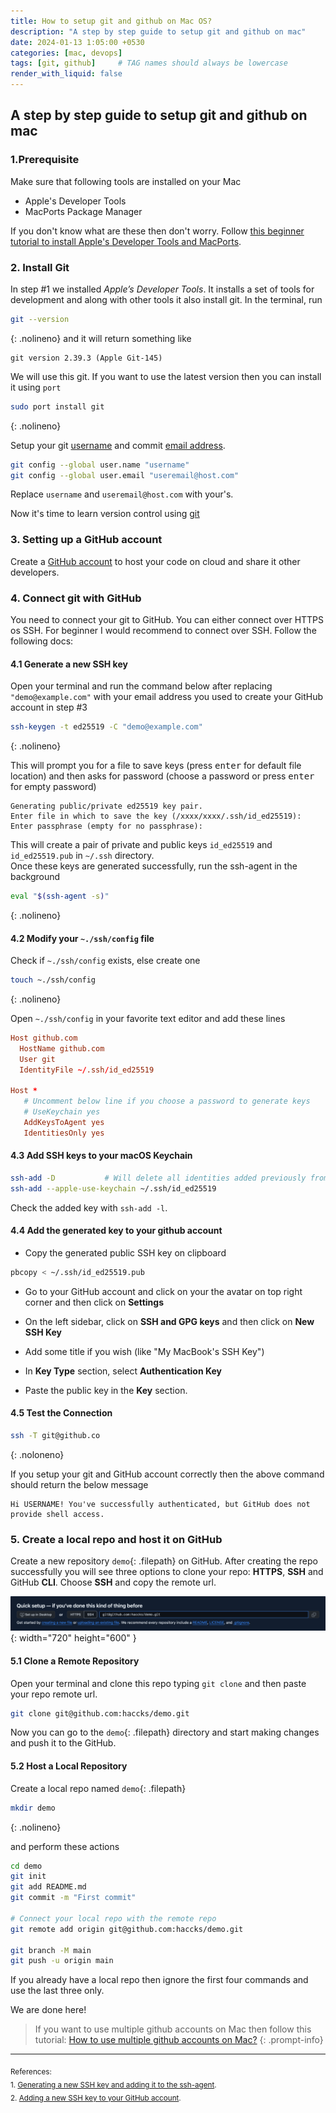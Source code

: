 ```yaml
---
title: How to setup git and github on Mac OS?
description: "A step by step guide to setup git and github on mac"
date: 2024-01-13 1:05:00 +0530
categories: [mac, devops]
tags: [git, github]     # TAG names should always be lowercase
render_with_liquid: false
---
```


## A step by step guide to setup git and github on mac

### 1.Prerequisite

Make sure that following tools are installed on your Mac

+ Apple's Developer Tools
+ MacPorts Package Manager

If you don't know what are these then don't worry. Follow [this beginner tutorial to  install Apple's Developer Tools and MacPorts](https://www.haccks.com/posts/macports-install-and-usage/).

### 2. Install Git

In step #1 we installed *Apple’s Developer Tools*. It installs a set of tools for development and along with other tools it also install git. In the terminal, run 

```bash
git --version
```
{: .nolineno}
and it will return something like  

```
git version 2.39.3 (Apple Git-145)
```

We will use this git. If you want to use the latest version then you can install it using `port`  

```bash
sudo port install git
```
{: .nolineno}

Setup your git [username](https://docs.github.com/en/get-started/getting-started-with-git/setting-your-username-in-git) and commit [email address](https://docs.github.com/en/account-and-profile/setting-up-and-managing-your-personal-account-on-github/managing-email-preferences/setting-your-commit-email-address).

```bash
git config --global user.name "username"
git config --global user.email "useremail@host.com"
```

Replace `username` and `useremail@host.com` with your's.

Now it's time to learn version control using [git](https://rogerdudler.github.io/git-guide/)

### 3. Setting up a GitHub account

Create a [GitHub account](https://github.com/) to host your code on cloud and share it other developers.  

### 4. Connect git with GitHub

You need to connect your git to GitHub. You can either connect over HTTPS os SSH. For beginner I would recommend to connect over SSH. Follow the following docs:  

#### 4.1 Generate a new SSH key

Open your terminal and run the command below after replacing `"demo@example.com"` with your email address you used to create your GitHub account in step #3

```bash
ssh-keygen -t ed25519 -C "demo@example.com"
```
{: .nolineno}

This will prompt you for a file to save keys (press <kbd>enter</kbd> for default file location) and then asks for password (choose a password or press <kbd>enter</kbd> for empty password) 

```
Generating public/private ed25519 key pair.
Enter file in which to save the key (/xxxx/xxxx/.ssh/id_ed25519): 
Enter passphrase (empty for no passphrase): 
```

This will create a pair of private and public keys `id_ed25519` and `id_ed25519.pub` in `~/.ssh` directory.  
Once these keys are generated successfully, run the ssh-agent in the background  

```bash
eval "$(ssh-agent -s)"
```
{: .nolineno}

#### 4.2 Modify your `~./ssh/config` file

Check if `~./ssh/config` exists, else create one

```bash
touch ~./ssh/config
```
{: .nolineno}

Open `~./ssh/config` in your favorite text editor and add these lines

```conf
Host github.com
  HostName github.com
  User git
  IdentityFile ~/.ssh/id_ed25519

Host *
   # Uncomment below line if you choose a password to generate keys
   # UseKeychain yes
   AddKeysToAgent yes
   IdentitiesOnly yes
```

#### 4.3 Add SSH keys to your macOS Keychain

```bash
ssh-add -D           # Will delete all identities added previously from the ssh agent
ssh-add --apple-use-keychain ~/.ssh/id_ed25519
```

Check the added key with `ssh-add -l`.

#### 4.4 Add the generated key to your github account

+ Copy the generated public SSH key on clipboard

```bash
pbcopy < ~/.ssh/id_ed25519.pub
```

+ Go to your GitHub account and click on your the avatar on top right corner and then click on **Settings**

+ On the left sidebar, click on **SSH and GPG keys** and then click on **New SSH Key**

+ Add some title if you wish (like "My MacBook's SSH Key")

+ In **Key Type** section, select **Authentication Key**

+ Paste the public key in the **Key** section.

#### 4.5 Test the Connection

```bash
ssh -T git@github.co
```
{: .noloneno}

If you setup your git and GitHub account correctly then the above command should return the below message 

```
Hi USERNAME! You've successfully authenticated, but GitHub does not provide shell access.
```

### 5. Create a local repo and host it on GitHub

Create a new repository `demo`{: .filepath} on GitHub. After creating the repo successfully you will see three options to clone your repo: **HTTPS**, **SSH** and GitHub **CLI**. Choose **SSH** and copy the remote url.

![img](assets/img/media/git-setup/repo-clone.png){: width="720" height="600" }

<!-- If you already have an existing repo then click on the repo and then click on **<>Code** and choose SSH

[!img]() -->

#### 5.1 Clone a Remote Repository

Open your terminal and clone this repo typing `git clone` and then paste your repo remote url. 

```bash
git clone git@github.com:haccks/demo.git
```

Now you can go to the `demo`{: .filepath} directory and start making changes and push it to the GitHub.

#### 5.2 Host a Local Repository

Create a local repo named `demo`{: .filepath}   

```bash
mkdir demo
```
{: .nolineno}

and perform these actions

```bash
cd demo
git init
git add README.md
git commit -m "First commit"

# Connect your local repo with the remote repo
git remote add origin git@github.com:haccks/demo.git

git branch -M main
git push -u origin main
```

If you already have a local repo then ignore the first four commands and use the last three only.

We are done here!

>If you want to use multiple github accounts on Mac then follow this tutorial: [How to use multiple github accounts on Mac?](https://www.haccks.com/posts/github-multi-ssh-key/)
{: .prompt-info}

------------------------
<sub>References:</sub>  
<sub>1. [Generating a new SSH key and adding it to the ssh-agent](https://docs.github.com/en/authentication/connecting-to-github-with-ssh/generating-a-new-ssh-key-and-adding-it-to-the-ssh-agent).
</sub>  
<sub>2. [Adding a new SSH key to your GitHub account](https://docs.github.com/en/authentication/connecting-to-github-with-ssh/adding-a-new-ssh-key-to-your-github-account).
</sub>